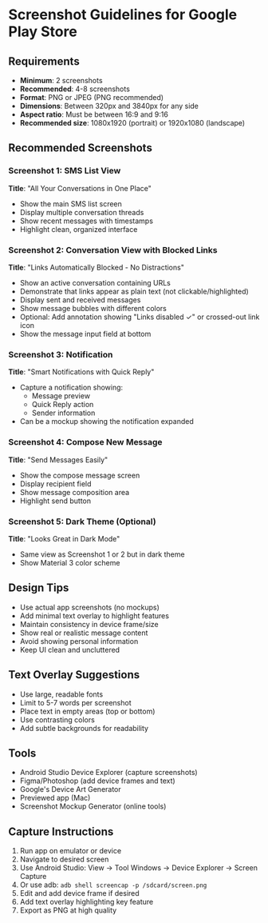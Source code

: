 # Screenshot Guidelines for Google Play Store

## Requirements
- **Minimum**: 2 screenshots
- **Recommended**: 4-8 screenshots
- **Format**: PNG or JPEG (PNG recommended)
- **Dimensions**: Between 320px and 3840px for any side
- **Aspect ratio**: Must be between 16:9 and 9:16
- **Recommended size**: 1080x1920 (portrait) or 1920x1080 (landscape)

## Recommended Screenshots

### Screenshot 1: SMS List View
**Title**: "All Your Conversations in One Place"
- Show the main SMS list screen
- Display multiple conversation threads
- Show recent messages with timestamps
- Highlight clean, organized interface

### Screenshot 2: Conversation View with Blocked Links
**Title**: "Links Automatically Blocked - No Distractions"
- Show an active conversation containing URLs
- Demonstrate that links appear as plain text (not clickable/highlighted)
- Display sent and received messages
- Show message bubbles with different colors
- Optional: Add annotation showing "Links disabled ✓" or crossed-out link icon
- Show the message input field at bottom

### Screenshot 3: Notification
**Title**: "Smart Notifications with Quick Reply"
- Capture a notification showing:
  - Message preview
  - Quick Reply action
  - Sender information
- Can be a mockup showing the notification expanded

### Screenshot 4: Compose New Message
**Title**: "Send Messages Easily"
- Show the compose message screen
- Display recipient field
- Show message composition area
- Highlight send button

### Screenshot 5: Dark Theme (Optional)
**Title**: "Looks Great in Dark Mode"
- Same view as Screenshot 1 or 2 but in dark theme
- Show Material 3 color scheme

## Design Tips
- Use actual app screenshots (no mockups)
- Add minimal text overlay to highlight features
- Maintain consistency in device frame/size
- Show real or realistic message content
- Avoid showing personal information
- Keep UI clean and uncluttered

## Text Overlay Suggestions
- Use large, readable fonts
- Limit to 5-7 words per screenshot
- Place text in empty areas (top or bottom)
- Use contrasting colors
- Add subtle backgrounds for readability

## Tools
- Android Studio Device Explorer (capture screenshots)
- Figma/Photoshop (add device frames and text)
- Google's Device Art Generator
- Previewed app (Mac)
- Screenshot Mockup Generator (online tools)

## Capture Instructions
1. Run app on emulator or device
2. Navigate to desired screen
3. Use Android Studio: View → Tool Windows → Device Explorer → Screen Capture
4. Or use adb: `adb shell screencap -p /sdcard/screen.png`
5. Edit and add device frame if desired
6. Add text overlay highlighting key feature
7. Export as PNG at high quality
